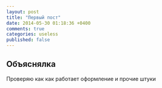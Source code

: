 ```yaml
---
layout: post
title: "Первый пост"
date: 2014-05-30 01:18:36 +0400
comments: true
categories: useless
published: false
---
```


## Объяснялка

Проверяю как как работает оформление и прочие штуки